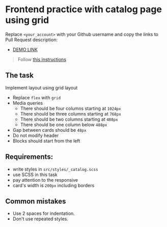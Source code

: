 # Frontend practice with catalog page using grid

Replace `<your_account>` with your Github username and copy the links to Pull Request description:

- [DEMO LINK](https://duster-1.github.io/layout_catalog_grid/)

> Follow [this instructions](https://github.com/mate-academy/layout_task-guideline#how-to-solve-the-layout-tasks-on-github)

## The task

Implement layout using grid layout

- Replace `flex` with `grid`
- Media queries
  - There should be four columns starting at `1024px`
  - There should be three columns starting at `768px`
  - There should be two columns starting at `488px`
  - There should be one column below `488px`
- Gap between cards should be `48px`
- Do not modify header
- Blocks should start from the left

## Requirements:

- write styles in `src/styles/_catalog.scss`
- use SCSS in this task
- pay attention to the responsive
- card's width is `200px` including borders

## Common mistakes

- Use 2 spaces for indentation.
- Don't use repeated styles.
